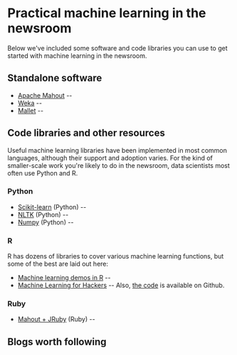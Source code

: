 Practical machine learning in the newsroom
==========================================

Below we've included some software and code libraries you can use to get started with machine learning in the newsroom.

## Standalone software

- [Apache Mahout](http://mahout.apache.org/) --
- [Weka](http://www.cs.waikato.ac.nz/ml/weka/) --
- [Mallet](http://mallet.cs.umass.edu/) --

## Code libraries and other resources

Useful machine learning libraries have been implemented in most common languages, although their support and adoption varies. For the kind of smaller-scale
work you're likely to do in the newsroom, data scientists most often use Python and R.

### Python

- [Scikit-learn](http://scikit-learn.org/stable/) (Python) --
- [NLTK](http://nltk.org/) (Python) --
- [Numpy](http://www.numpy.org/) (Python) --

### R

R has dozens of libraries to cover various machine learning functions, but some of the best are laid out here:

- [Machine learning demos in R](http://i2pi.com/rez/ml_talk/ml_demo.R) --
- [Machine Learning for Hackers](http://shop.oreilly.com/product/0636920018483.do) -- Also, [the code](https://github.com/johnmyleswhite/ML_for_Hackers) is available on Github.

### Ruby

- [Mahout + JRuby](http://www.vasinov.com/blog/machine-learning-with-ruby-part-one) (Ruby) --

## Blogs worth following